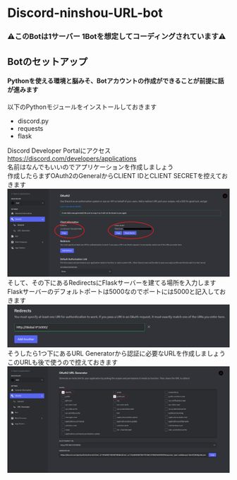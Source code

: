 # Discord-ninshou-URL-bot
### ⚠️このBotは1サーバー 1Botを想定してコーディングされています⚠️
## Botのセットアップ
#### Pythonを使える環境と脳みそ、Botアカウントの作成ができることが前提に話が進みます
以下のPythonモジュールをインストールしておきます
- discord.py
- requests
- flask
  
Discord Developer Portalにアクセス  
https://discord.com/developers/applications  
名前はなんでもいいのでアプリケーションを作成しましょう  
作成したらまずOAuth2のGeneralからCLIENT IDとCLIENT SECRETを控えておきます  
![1](image/1.png)  
そして、その下にあるRedirectsにFlaskサーバーを建てる場所を入力します  
Flaskサーバーのデフォルトポートは5000なのでポートには5000と記入しておきます  
![2](image/2.png)  
そうしたら1つ下にあるURL Generatorから認証に必要なURLを作成しましょう  
このURLも後で使うので控えておきます
![3](image/3.png)  
